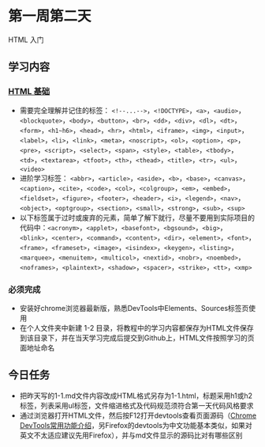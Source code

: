 # 第一周第二天
HTML 入门

## 学习内容
### [HTML 基础](https://www.runoob.com/html/html-tutorial.html)
* 需要完全理解并记住的标签：  `<!--...-->`，`<!DOCTYPE>`，`<a>`，`<audio>`，`<blockquote>`，`<body>`，`<button>`，`<br>`，`<dd>`，`<div>`，`<dl>`，`<dt>`，`<form>`，`<h1~h6>`，`<head>`，`<hr>`，`<html>`，`<iframe>`，`<img>`，`<input>`，`<label>`，`<li>`，`<link>`，`<meta>`，`<noscript>`，`<ol>`，`<option>`，`<p>`，`<pre>`，`<script>`，`<select>`，`<span>`，`<style>`，`<table>`，`<tbody>`，`<td>`，`<textarea>`，`<tfoot>`，`<th>`，`<thead>`，`<title>`，`<tr>`，`<ul>`，`<video>`
* 进阶学习标签：  `<abbr>`，`<article>`，`<aside>`，`<b>`，`<base>`，`<canvas>`，`<caption>`，`<cite>`，`<code>`，`<col>`，`<colgroup>`，`<em>`，`<embed>`，`<fieldset>`，`<figure>`，`<footer>`，`<header>`，`<i>`，`<legend>`，`<nav>`，`<object>`，`<optgroup>`，`<section>`，`<small>`，`<strong>`，`<sub>`，`<sup>`
* 以下标签属于过时或废弃的元素，简单了解下就行，尽量不要用到实际项目的代码中：`<acronym>`，`<applet>`，`<basefont>`，`<bgsound>`，`<big>`，`<blink>`，`<center>`，`<command>`，`<content>`，`<dir>`，`<element>`，`<font>`，`<frame>`，`<frameset>`，`<image>`，`<isindex>`，`<keygen>`，`<listing>`，`<marquee>`，`<menuitem>`，`<multicol>`，`<nextid>`，`<nobr>`，`<noembed>`，`<noframes>`，`<plaintext>`，`<shadow>`，`<spacer>`，`<strike>`，`<tt>`，`<xmp>`

### 必须完成
* 安装好chrome浏览器最新版，熟悉DevTools中Elements、Sources标签页使用
* 在个人文件夹中新建 1-2 目录，将教程中的学习内容都保存为HTML文件保存到该目录下，并在当天学习完成后提交到Github上，HTML文件按照学习的页面地址命名 

## 今日任务
* 把昨天写的1-1.md文件内容改成HTML格式另存为1-1.html，标题采用h1或h2标签，列表采用ul标签，文件缩进格式及代码规范须符合第一天代码风格要求
* 通过浏览器打开HTML文件，然后按F12打开devtools查看页面源码（[Chrome DevTools常用功能介绍](https://jingyan.baidu.com/article/6525d4b17d5155ac7d2e94c3.html)，另Firefox的devtools为中文功能基本类似，如果对英文不太适应建议先用Firefox），并与md文件显示的源码比对有哪些区别